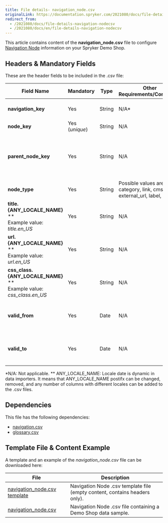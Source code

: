 ```yaml
---
title: File details- navigation_node.csv
originalLink: https://documentation.spryker.com/2021080/docs/file-details-navigation-nodecsv
redirect_from:
  - /2021080/docs/file-details-navigation-nodecsv
  - /2021080/docs/en/file-details-navigation-nodecsv
---
```


This article contains content of the **navigation_node.csv** file to configure [Navigation Node](https://documentation.spryker.com/docs/navigation-reference-information#navigation-node-types) information on your Spryker Demo Shop.

## Headers & Mandatory Fields 
These are the header fields to be included in the .csv file:

| Field Name | Mandatory | Type | Other Requirements/Comments | Description |
| --- | --- | --- | --- | --- |
| **navigation_key** | Yes | String |N/A* | Navigation entity key identifier. |
| **node_key** | Yes (*unique*) | String |N/A | Identifies a node. |
| **parent_node_key** | Yes | String |N/A | Identifies the parent node. Defines the hierarchy of the nodes. |
| **node_type** | Yes | String |Possible values are: category, link, cms_page, external_url, label, ….)  | Type of node. |
| **title.{ANY_LOCALE_NAME}** **<br>Example value: *title.en_US* | Yes | String |N/A | Tittle of the node (US locale for our example). |
| **url.{ANY_LOCALE_NAME}** **<br>Example value: *url.en_US* | Yes | String |N/A | URL of the node (US locale for our example). |
| **css_class.{ANY_LOCALE_NAME}** **<br>Example value: *css_class.en_US* | Yes | String |N/A | Class of the node (US locale for our example). |
| **valid_from** | Yes | Date |N/A |  Date from which the navigation node is valid.|
| **valid_to** | Yes | Date |N/A |  Date to which the navigation node is valid.|
*N/A: Not applicable.
** ANY_LOCALE_NAME: Locale date is dynamic in data importers. It means that ANY_LOCALE_NAME postifx can be changed, removed, and any number of columns with different locales can be added to the .csv files.

## Dependencies

This file has the following dependencies:

* [navigation.csv](https://documentation.spryker.com/docs/file-details-navigationcsv)
* [glossary.csv](https://documentation.spryker.com/docs/file-details-glossarycsv)

## Template File & Content Example
A template and an example of the *navigation_node.csv*  file can be downloaded here:

| File | Description |
| --- | --- |
| [navigation_node.csv template](https://spryker.s3.eu-central-1.amazonaws.com/docs/Developer+Guide/Back-End/Data+Manipulation/Data+Ingestion/Data+Import/Data+Import+Categories/Navigation+Setup/Template+navigation_node.csv) | Navigation Node .csv template file (empty content, contains headers only). |
| [navigation_node.csv](https://spryker.s3.eu-central-1.amazonaws.com/docs/Developer+Guide/Back-End/Data+Manipulation/Data+Ingestion/Data+Import/Data+Import+Categories/Navigation+Setup/navigation_node.csv) | Navigation Node .csv file containing a Demo Shop data sample. |

